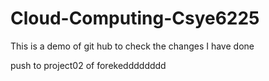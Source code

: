 # Cloud-Computing-Csye6225

This is a demo of git hub to check the changes I have done

push to project02 of forekedddddddd